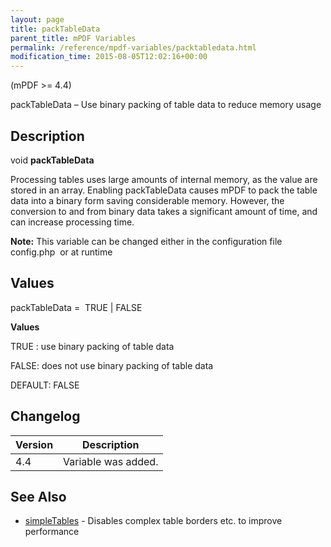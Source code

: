 ```yaml
---
layout: page
title: packTableData
parent_title: mPDF Variables
permalink: /reference/mpdf-variables/packtabledata.html
modification_time: 2015-08-05T12:02:16+00:00
---
```




<p>(mPDF &gt;= 4.4)</p>
<p>packTableData – Use binary packing of table data to reduce memory usage</p>
<h2>Description</h2>
<p class="manual_block">void <b>packTableData</b></p>
<p>Processing tables uses large amounts of internal memory, as the value are stored in an array. Enabling packTableData causes mPDF to pack the table data into a binary form saving considerable memory. However, the conversion to and from binary data takes a significant amount of time, and can increase processing time.</p>

<div class="alert alert-info" role="alert"><strong>Note:</strong> This variable can be changed either in the configuration file <span class="filename">config.php</span>&nbsp; or at runtime</div>
<h2>Values</h2>
<p class="manual_param_dt"><span class="parameter">packTableData</span> =&nbsp; <span class="smallblock">TRUE </span>| <span class="smallblock">FALSE</span></p>
<p class="manual_param_dd"><b>Values</b>

<span class="smallblock">TRUE </span>: use binary packing of table data

<span class="smallblock">FALSE</span>: does not use binary packing of table data

<span class="smallblock">DEFAULT</span>: <span class="smallblock">FALSE</span></p>
<h2>Changelog</h2>
<table class="table"> <thead>
<tr> <th>Version</th><th>Description</th> </tr>
</thead> <tbody>
<tr>
<td>4.4</td>
<td>Variable was added.</td>
</tr>
</tbody> </table>
<h2>See Also</h2>
<ul>
<li><a href="{{ "/reference/mpdf-variables/simpletables.html" | prepend: site.baseurl }}">simpleTables</a> - Disables complex table borders etc. to improve performance</li>
</ul>
<p>&nbsp;</p>
